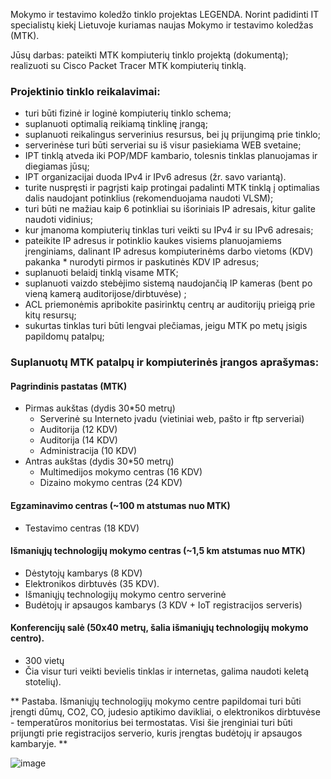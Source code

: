 Mokymo ir testavimo koledžo tinklo projektas
LEGENDA. Norint padidinti IT specialistų kiekį Lietuvoje kuriamas naujas Mokymo ir testavimo koledžas (MTK).

Jūsų darbas:
pateikti MTK kompiuterių tinklo projektą (dokumentą);
realizuoti su Cisco Packet Tracer MTK kompiuterių tinklą.

### Projektinio tinklo reikalavimai: ###
* turi būti fizinė ir loginė kompiuterių tinklo schema;
* suplanuoti optimalią reikiamą tinklinę įrangą;
* suplanuoti reikalingus serverinius resursus, bei jų prijungimą prie tinklo;
* serverinėse turi būti serveriai su iš visur pasiekiama WEB svetaine;
* IPT tinklą atveda iki POP/MDF kambario, tolesnis tinklas planuojamas ir diegiamas jūsų;
* IPT organizacijai duoda IPv4 ir IPv6 adresus (žr. savo variantą).
* turite nuspręsti ir pagrįsti kaip protingai padalinti MTK tinklą į optimalias dalis naudojant potinklius (rekomenduojama naudoti VLSM);
* turi būti ne mažiau kaip 6 potinkliai su išoriniais IP adresais, kitur galite naudoti vidinius;
* kur įmanoma kompiuterių tinklas turi veikti su  IPv4 ir su IPv6 adresais;
* pateikite IP adresus ir potinklio kaukes visiems planuojamiems įrenginiams, dalinant IP adresus kompiuterinėms darbo vietoms (KDV) pakanka * nurodyti pirmos ir paskutinės KDV IP adresus;
* suplanuoti belaidį tinklą visame MTK;
* suplanuoti vaizdo stebėjimo sistemą naudojančią IP kameras  (bent po vieną kamerą auditorijose/dirbtuvėse) ;
* ACL priemonėmis apribokite pasirinktų centrų ar auditorijų prieigą prie kitų resursų;
* sukurtas tinklas turi būti lengvai plečiamas, jeigu MTK po metų įsigis papildomų patalpų;

### Suplanuotų MTK patalpų ir kompiuterinės įrangos aprašymas: ###

#### Pagrindinis pastatas (MTK) ####
* Pirmas aukštas (dydis 30*50 metrų)
  * Serverinė su Interneto įvadu (vietiniai web, pašto ir ftp serveriai)
  * Auditorija (12 KDV)
  * Auditorija (14 KDV)
  * Administracija (10 KDV)
* Antras aukštas (dydis 30*50 metrų)
  * Multimedijos mokymo centras (16 KDV)
  * Dizaino mokymo centras (24 KDV)

#### Egzaminavimo centras (~100 m atstumas nuo MTK) #####
* Testavimo centras (18 KDV)

#### Išmaniųjų technologijų mokymo centras (~1,5 km atstumas nuo MTK) ####
* Dėstytojų kambarys (8 KDV)
* Elektronikos dirbtuvės (35 KDV).  
* Išmaniųjų technologijų mokymo centro serverinė
* Budėtojų ir apsaugos kambarys (3 KDV + IoT registracijos serveris)

#### Konferencijų salė (50x40 metrų, šalia išmaniųjų technologijų mokymo centro). ####
* 300 vietų
* Čia visur turi veikti bevielis tinklas ir internetas, galima naudoti keletą stotelių). 

** Pastaba. Išmaniųjų technologijų mokymo centre papildomai turi būti įrengti dūmų, CO2, CO, judesio aptikimo davikliai, o elektronikos dirbtuvėse - temperatūros monitorius bei termostatas. Visi šie įrenginiai turi būti prijungti prie registracijos serverio, kuris įrengtas budėtojų ir apsaugos kambaryje. **

![image](https://github.com/Deminalla/Computer-Network/assets/65849358/0f9ebcc9-9ff4-4026-9856-9daa8e1e021a)
